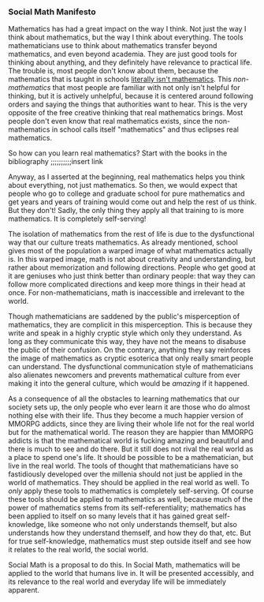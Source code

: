 ### Social Math Manifesto

Mathematics has had a great impact on the way I think.  Not just the
way I think about mathematics, but the way I think about everything.
The tools mathematicians use to think about mathematics transfer
beyond mathematics, and even beyond academia.  They are just good
tools for thinking about anything, and they definitely have relevance
to practical life.  The trouble is, most people don't know about them,
because the mathematics that is taught in
schools
[literally isn't mathematics](https://www.maa.org/external_archive/devlin/LockhartsLament.pdf).
This _non-mathematics_ that most people are familiar with not only
isn't helpful for thinking, but it is actively unhelpful, because it
is centered around following orders and saying the things that
authorities want to hear.  This is the very opposite of the free
creative thinking that real mathematics brings.  Most people don't
even know that real mathematics exists, since the non-mathematics in
school calls itself "mathematics" and thus eclipses real mathematics.

So how can you learn real mathematics?  Start with the books in the bibliography ;;;;;;;;;;insert link

Anyway, as I asserted at the beginning, real mathematics helps you
think about everything, not just mathematics.  So then, we would
expect that people who go to college and graduate school for pure
mathematics and get years and years of training would come out and
help the rest of us think.  But they don't!  Sadly, the only thing
they apply all that training to is more mathematics.  It is completely
self-serving!

The isolation of mathematics from the rest of life is due to the
dysfunctional way that our culture treats mathematics.  As already
mentioned, school gives most of the population a warped image of what
mathematics actually is.  In this warped image, math is not about
creativity and understanding, but rather about memorization and
following directions.  People who get good at it are geniuses who just
think better than ordinary people: that way they can follow more
complicated directions and keep more things in their head at once.
For non-mathematicians, math is inaccessible and irrelevant to the
world.

Though mathematicians are saddened by the public's misperception of
mathematics, they are complicit in this misperception.  This is
because they write and speak in a highly cryptic style which only they
understand.  As long as they communicate this way, they have not the
means to disabuse the public of their confusion.  On the contrary,
anything they say reinforces the image of mathematics as cryptic
esoterica that only really smart people can understand.  The
dysfunctional communication style of mathematicians also alienates
newcomers and prevents mathematical culture from ever making it into
the general culture, which would be *amazing* if it happened.

As a consequence of all the obstacles to learning mathematics that our
society sets up, the only people who ever learn it are those who do
almost nothing else with their life.  Thus they become a much happier
version of MMORPG addicts, since they are living their whole life not
for the real world but for the mathematical world.  The reason they
are happier than MMORPG addicts is that the mathematical world is
fucking amazing and beautiful and there is much to see and do there.
But it still does not rival the real world as a place to spend one's
life.  It should be possible to be a mathematician, but live in the
real world.  The tools of thought that mathematicians have so
fastidiously developed over the millenia should not just be applied in
the world of mathematics.  They should be applied in the real world as
well.  To _only_ apply these tools to mathematics is completely
self-serving.  Of course these tools should be applied to mathematics
as well, because much of the power of mathematics stems from its
self-referentiality; mathematics has been applied to itself on so many
levels that it has gained great self-knowledge, like someone who not
only understands themself, but also understands how they understand
themself, and how they do that, etc.  But for true self-knowledge,
mathematics must step outside itself and see how it relates to the
real world, the social world.

Social Math is a proposal to do this.  In Social Math, mathematics
will be applied to the world that humans live in.  It will be
presented accessibly, and its relevance to the real world and everyday
life will be immediately apparent.
